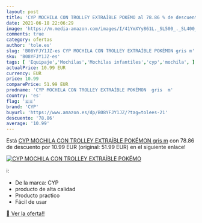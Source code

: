 ```yaml
---
layout: post
title: 'CYP MOCHILA CON TROLLEY EXTRAÍBLE POKÉMO al 78.86 % de descuento'
date: 2021-06-18 22:06:29
image: 'https://m.media-amazon.com/images/I/41YmXYy861L._SL500_._SL400_.jpg'
comments: true
category: ofertas
author: 'tole.es'
slug: 'B08YFJY1JZ-es CYP MOCHILA CON TROLLEY EXTRAÍBLE POKÉMON gris m'
sku: 'B08YFJY1JZ-es'
tags: [ 'Equipaje','Mochilas','Mochilas infantiles','cyp','mochila', ]
actualPrice: 10.99 EUR
currency: EUR
price: 10.99
comparePrice: 51.99 EUR
prodname: 'CYP MOCHILA CON TROLLEY EXTRAÍBLE POKÉMON  gris  m'
country: 'es'
flag: '🇪🇸'
brand: 'CYP'
buyurl: 'https://www.amazon.es/dp/B08YFJY1JZ/?tag=tolees-21'
descuento: '78.86'
average: '10.99'
---
```


Está [CYP MOCHILA CON TROLLEY EXTRAÍBLE POKÉMON  gris  m](https://www.amazon.es/dp/B08YFJY1JZ/?tag=tolees-21) con 78.86 de descuento por 10.99 EUR (original: 51.99 EUR) en el siguiente enlace!

[![CYP MOCHILA CON TROLLEY EXTRAÍBLE POKÉMO](https://m.media-amazon.com/images/I/41YmXYy861L._SL500_._SL400_.jpg)](https://www.amazon.es/dp/B08YFJY1JZ/?tag=tolees-21)

ℹ️:

- De la marca: CYP
- producto de alta calidad
- Producto practico
- Fácil de usar

[🛒 Ver la oferta!!](https://www.amazon.es/dp/B08YFJY1JZ/?tag=tolees-21)
